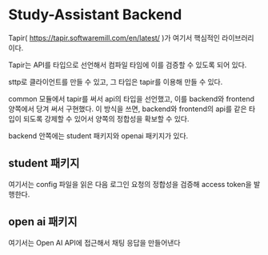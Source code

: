 # Study-Assistant Backend

Tapir( https://tapir.softwaremill.com/en/latest/ )가 여기서 핵심적인 라이브러리이다.

Tapir는 API를 타입으로 선언해서 컴파일 타임에 이를 검증할 수 있도록 되어 있다.

sttp로 클라이언트를 만들 수 있고, 그 타입은 tapir를 이용해 만들 수 있다.

common 모듈에서 tapir를 써서 api의 타입을 선언했고, 이를 backend와 frontend 양쪽에서 당겨 써서 구현했다. 이 방식을 쓰면, backend와 frontend의 api를 같은 타입이 되도록 강제할 수 있어서 양쪽의 정합성을 확보할 수 있다.

backend 안쪽에는 student 패키지와 openai 패키지가 있다.

## student 패키지

여기서는 config 파일을 읽은 다음 로그인 요청의 정합성을 검증해 access token을 발행한다.

## open ai 패키지

여기서는 Open AI API에 접근해서 채팅 응답을 만들어낸다

